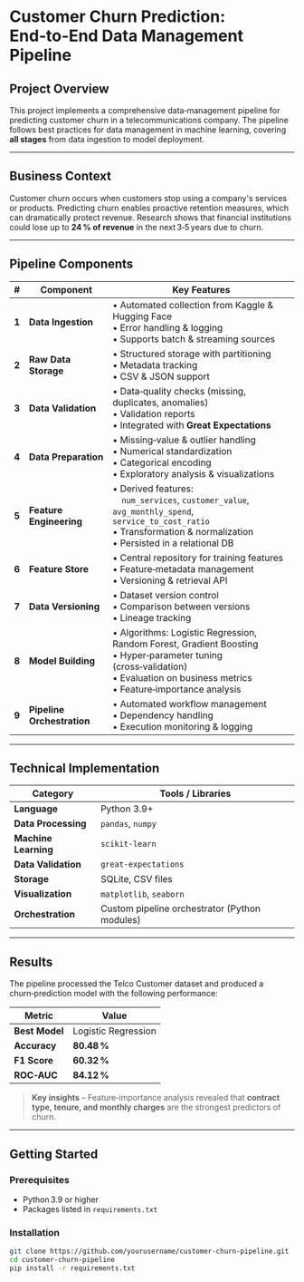# Customer Churn Prediction: End‑to‑End Data Management Pipeline

## Project Overview
This project implements a comprehensive data‑management pipeline for predicting customer churn in a telecommunications company. The pipeline follows best practices for data management in machine learning, covering **all stages** from data ingestion to model deployment.

---

## Business Context
Customer churn occurs when customers stop using a company's services or products. Predicting churn enables proactive retention measures, which can dramatically protect revenue. Research shows that financial institutions could lose up to **24 % of revenue** in the next 3‑5 years due to churn.

---

## Pipeline Components

| # | Component            | Key Features |
|---|----------------------|--------------|
| **1** | **Data Ingestion** | • Automated collection from Kaggle & Hugging Face  <br>• Error handling & logging  <br>• Supports batch & streaming sources |
| **2** | **Raw Data Storage** | • Structured storage with partitioning  <br>• Metadata tracking  <br>• CSV & JSON support |
| **3** | **Data Validation** | • Data‑quality checks (missing, duplicates, anomalies)  <br>• Validation reports  <br>• Integrated with **Great Expectations** |
| **4** | **Data Preparation** | • Missing‑value & outlier handling  <br>• Numerical standardization  <br>• Categorical encoding  <br>• Exploratory analysis & visualizations |
| **5** | **Feature Engineering** | • Derived features: <br> `num_services`, `customer_value`, `avg_monthly_spend`, `service_to_cost_ratio`  <br>• Transformation & normalization  <br>• Persisted in a relational DB |
| **6** | **Feature Store** | • Central repository for training features  <br>• Feature‑metadata management  <br>• Versioning & retrieval API |
| **7** | **Data Versioning** | • Dataset version control  <br>• Comparison between versions  <br>• Lineage tracking |
| **8** | **Model Building** | • Algorithms: Logistic Regression, Random Forest, Gradient Boosting  <br>• Hyper‑parameter tuning (cross‑validation)  <br>• Evaluation on business metrics  <br>• Feature‑importance analysis |
| **9** | **Pipeline Orchestration** | • Automated workflow management  <br>• Dependency handling  <br>• Execution monitoring & logging |

---

## Technical Implementation

| Category            | Tools / Libraries |
|---------------------|-------------------|
| **Language**        | Python 3.9+ |
| **Data Processing** | `pandas`, `numpy` |
| **Machine Learning**| `scikit‑learn` |
| **Data Validation**| `great‑expectations` |
| **Storage**         | SQLite, CSV files |
| **Visualization**   | `matplotlib`, `seaborn` |
| **Orchestration**   | Custom pipeline orchestrator (Python modules) |

---

## Results
The pipeline processed the Telco Customer dataset and produced a churn‑prediction model with the following performance:

| Metric      | Value |
|-------------|-------|
| **Best Model** | Logistic Regression |
| **Accuracy**   | **80.48 %** |
| **F1 Score**   | **60.32 %** |
| **ROC‑AUC**    | **84.12 %** |

> **Key insights** – Feature‑importance analysis revealed that **contract type, tenure, and monthly charges** are the strongest predictors of churn.

---

## Getting Started

### Prerequisites
- Python 3.9 or higher  
- Packages listed in `requirements.txt`

### Installation
```bash
git clone https://github.com/yourusername/customer-churn-pipeline.git
cd customer-churn-pipeline
pip install -r requirements.txt